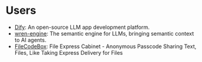 # Users

- [Dify](https://github.com/langgenius/dify): An open-source LLM app development
  platform.
- [wren-engine](https://github.com/Canner/wren-engine): The semantic engine for LLMs,
  bringing semantic context to AI agents.
- [FileCodeBox](https://github.com/vastsa/FileCodeBox): File Express Cabinet - Anonymous
  Passcode Sharing Text, Files, Like Taking Express Delivery for Files
